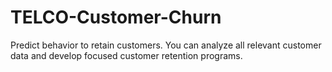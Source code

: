 # TELCO-Customer-Churn
 Predict behavior to retain customers. You can analyze all relevant customer data and develop focused customer retention programs.
